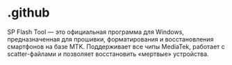 # .github
SP Flash Tool — это официальная программа для Windows, предназначенная для прошивки, форматирования и восстановления смартфонов на базе MTK. Поддерживает все чипы MediaTek, работает с scatter-файлами и позволяет восстановить «мертвые» устройства.  

